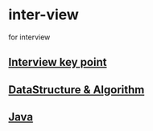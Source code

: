 # inter-view
for interview

## [Interview key point](interview/README.md)

## [DataStructure & Algorithm](ds-algo/README.md)
## [Java]()
